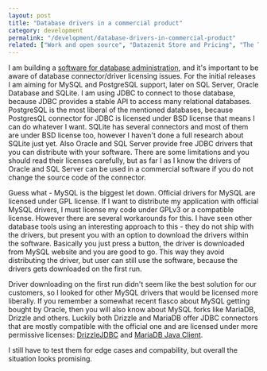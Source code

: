 ```yaml
---
layout: post
title: "Database drivers in a commercial product"
category: development
permalink: "/development/database-drivers-in-commercial-product"
related: ["Work and open source", "Datazenit Store and Pricing", "The Technology Behind Datazenit: Part 1", "My biggest challenges as a startup founder", "Moving away from the cloud"]
---
```


I am building a [software for database administration](https://datazenit.com), and it's important to be aware of database connector/driver licensing issues. For the initial releases I am aiming for MySQL and PostgreSQL support, later on SQL Server, Oracle Database and SQLite. I am using JDBC to connect to those database, because JDBC provides a stable API to access many relational databases. PostgreSQL is the most liberal of the mentioned databases, because PostgresQL connector for JDBC is licensed under BSD license that means I can do whatever I want. SQLite has several connectors and most of them are under BSD license too, however I haven't done a full research about SQLite just yet. Also Oracle and SQL Server provide free JDBC drivers that you can distribute with your software. There are some limitations and you should read their licenses carefully, but as far I as I know the drivers of Oracle and SQL Server can be used in a commercial software if you do not change the source code of the connector.

<!-- more -->

Guess what - MySQL is the biggest let down. Official drivers for MySQL are licensed under GPL license. If I want to distribute my application with official MySQL drivers, I must license my code under GPLv3 or a compatible license. However there are several workarounds for this. I have seen other database tools using an interesting approach to this - they do not ship with the drivers, but present you with an option to download the drivers within the software. Basically you just press a button, the driver is downloaded from MySQL website and you are good to go. This way they avoid distributing the driver, but user can still use the software, because the drivers gets downloaded on the first run.

Driver downloading on the first run didn't seem like the best solution for our customers, so I looked for other MySQL drivers that would be licensed more liberally. If you remember a somewhat recent fiasco about MySQL getting bought by Oracle, then you will also know about MySQL forks like MariaDB, Drizzle and others. Luckily both Drizzle and MariaDB offer JDBC connectors that are mostly compatible with the official one and are licensed under more permissive licenses: [DrizzleJDBC](https://github.com/krummas/DrizzleJDBC) and [MariaDB Java Client](https://launchpad.net/mariadb-java-client).

I still have to test them for edge cases and compability, but overall the situation looks promising.

